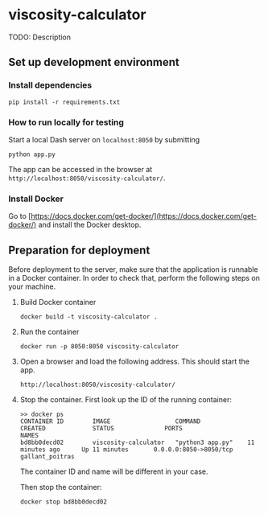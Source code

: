 # viscosity-calculator

TODO: Description

## Set up development environment

### Install dependencies

```
pip install -r requirements.txt
```

### How to run locally for testing

Start a local Dash server on `localhost:8050` by submitting

```
python app.py
```

The app can be accessed in the browser at `http://localhost:8050/viscosity-calculator/`.

### Install Docker

Go to [https://docs.docker.com/get-docker/](https://docs.docker.com/get-docker/) and install
the Docker desktop.


## Preparation for deployment

Before deployment to the server, make sure that the application is runnable
in a Docker container. In order to check that, perform the following steps
on your machine.

1. Build Docker container

    ```
    docker build -t viscosity-calculator .
    ```

2. Run the container

    ```
    docker run -p 8050:8050 viscosity-calculator
    ```

3. Open a browser and load the following address. This should start the app.

    ```
    http://localhost:8050/viscosity-calculator/
    ```
    

4. Stop the container. First look up the ID of the running container:
    
    ```
    >> docker ps
    CONTAINER ID        IMAGE                  COMMAND             CREATED             STATUS              PORTS                    NAMES
    bd8bb0decd02        viscosity-calculator   "python3 app.py"    11 minutes ago      Up 11 minutes       0.0.0.0:8050->8050/tcp   gallant_poitras
    ```
    
    The container ID and name will be different in your case. 
    
    Then stop the container:
    
    ```
    docker stop bd8bb0decd02
    ```

